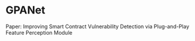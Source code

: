 # GPANet
Paper: Improving Smart Contract Vulnerability Detection via Plug-and-Play Feature Perception Module
